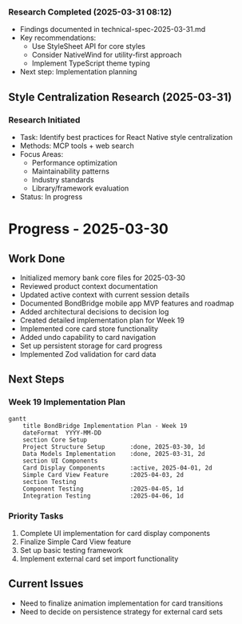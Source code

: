### Research Completed (2025-03-31 08:12)

- Findings documented in technical-spec-2025-03-31.md
- Key recommendations:
  - Use StyleSheet API for core styles
  - Consider NativeWind for utility-first approach
  - Implement TypeScript theme typing
- Next step: Implementation planning

## Style Centralization Research (2025-03-31)

### Research Initiated

- Task: Identify best practices for React Native style centralization
- Methods: MCP tools + web search
- Focus Areas:
  - Performance optimization
  - Maintainability patterns
  - Industry standards
  - Library/framework evaluation
- Status: In progress

# Progress - 2025-03-30

## Work Done

- Initialized memory bank core files for 2025-03-30
- Reviewed product context documentation
- Updated active context with current session details
- Documented BondBridge mobile app MVP features and roadmap
- Added architectural decisions to decision log
- Created detailed implementation plan for Week 19
- Implemented core card store functionality
- Added undo capability to card navigation
- Set up persistent storage for card progress
- Implemented Zod validation for card data

## Next Steps

### Week 19 Implementation Plan

```mermaid
gantt
    title BondBridge Implementation Plan - Week 19
    dateFormat  YYYY-MM-DD
    section Core Setup
    Project Structure Setup       :done, 2025-03-30, 1d
    Data Models Implementation    :done, 2025-03-31, 2d
    section UI Components
    Card Display Components       :active, 2025-04-01, 2d
    Simple Card View Feature      :2025-04-03, 2d
    section Testing
    Component Testing             :2025-04-05, 1d
    Integration Testing           :2025-04-06, 1d
```

### Priority Tasks

1. Complete UI implementation for card display components
2. Finalize Simple Card View feature
3. Set up basic testing framework
4. Implement external card set import functionality

## Current Issues

- Need to finalize animation implementation for card transitions
- Need to decide on persistence strategy for external card sets
